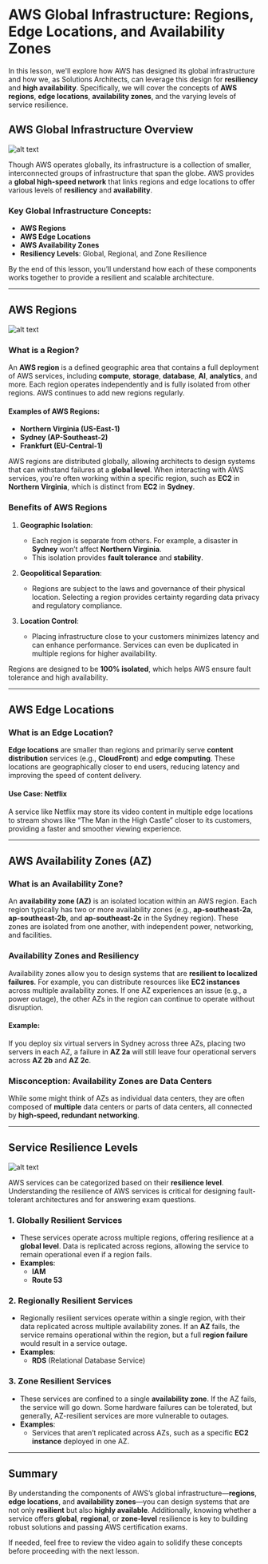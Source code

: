 # AWS Global Infrastructure: Regions, Edge Locations, and Availability Zones

In this lesson, we'll explore how AWS has designed its global infrastructure and how we, as Solutions Architects, can leverage this design for **resiliency** and **high availability**. Specifically, we will cover the concepts of **AWS regions**, **edge locations**, **availability zones**, and the varying levels of service resilience.

## AWS Global Infrastructure Overview

![alt text](./Images/image-1.png)

Though AWS operates globally, its infrastructure is a collection of smaller, interconnected groups of infrastructure that span the globe. AWS provides a **global high-speed network** that links regions and edge locations to offer various levels of **resiliency** and **availability**.

### Key Global Infrastructure Concepts:

- **AWS Regions**
- **AWS Edge Locations**
- **AWS Availability Zones**
- **Resiliency Levels**: Global, Regional, and Zone Resilience

By the end of this lesson, you’ll understand how each of these components works together to provide a resilient and scalable architecture.

---

## AWS Regions

![alt text](./Images/image-2.png)

### What is a Region?

An **AWS region** is a defined geographic area that contains a full deployment of AWS services, including **compute**, **storage**, **database**, **AI**, **analytics**, and more. Each region operates independently and is fully isolated from other regions. AWS continues to add new regions regularly.

#### Examples of AWS Regions:

- **Northern Virginia (US-East-1)**
- **Sydney (AP-Southeast-2)**
- **Frankfurt (EU-Central-1)**

AWS regions are distributed globally, allowing architects to design systems that can withstand failures at a **global level**. When interacting with AWS services, you're often working within a specific region, such as **EC2** in **Northern Virginia**, which is distinct from **EC2** in **Sydney**.

### Benefits of AWS Regions

1. **Geographic Isolation**:

   - Each region is separate from others. For example, a disaster in **Sydney** won’t affect **Northern Virginia**.
   - This isolation provides **fault tolerance** and **stability**.

2. **Geopolitical Separation**:

   - Regions are subject to the laws and governance of their physical location. Selecting a region provides certainty regarding data privacy and regulatory compliance.

3. **Location Control**:
   - Placing infrastructure close to your customers minimizes latency and can enhance performance. Services can even be duplicated in multiple regions for higher availability.

Regions are designed to be **100% isolated**, which helps AWS ensure fault tolerance and high availability.

---

## AWS Edge Locations

### What is an Edge Location?

**Edge locations** are smaller than regions and primarily serve **content distribution** services (e.g., **CloudFront**) and **edge computing**. These locations are geographically closer to end users, reducing latency and improving the speed of content delivery.

#### Use Case: Netflix

A service like Netflix may store its video content in multiple edge locations to stream shows like “The Man in the High Castle” closer to its customers, providing a faster and smoother viewing experience.

---

## AWS Availability Zones (AZ)

### What is an Availability Zone?

An **availability zone (AZ)** is an isolated location within an AWS region. Each region typically has two or more availability zones (e.g., **ap-southeast-2a**, **ap-southeast-2b**, and **ap-southeast-2c** in the Sydney region). These zones are isolated from one another, with independent power, networking, and facilities.

### Availability Zones and Resiliency

Availability zones allow you to design systems that are **resilient to localized failures**. For example, you can distribute resources like **EC2 instances** across multiple availability zones. If one AZ experiences an issue (e.g., a power outage), the other AZs in the region can continue to operate without disruption.

#### Example:

If you deploy six virtual servers in Sydney across three AZs, placing two servers in each AZ, a failure in **AZ 2a** will still leave four operational servers across **AZ 2b** and **AZ 2c**.

### Misconception: Availability Zones are Data Centers

While some might think of AZs as individual data centers, they are often composed of **multiple** data centers or parts of data centers, all connected by **high-speed, redundant networking**.

---

## Service Resilience Levels

![alt text](./Images/image-3.png)

AWS services can be categorized based on their **resilience level**. Understanding the resilience of AWS services is critical for designing fault-tolerant architectures and for answering exam questions.

### 1. **Globally Resilient Services**

- These services operate across multiple regions, offering resilience at a **global level**. Data is replicated across regions, allowing the service to remain operational even if a region fails.
- **Examples**:
  - **IAM**
  - **Route 53**

### 2. **Regionally Resilient Services**

- Regionally resilient services operate within a single region, with their data replicated across multiple availability zones. If an **AZ** fails, the service remains operational within the region, but a full **region failure** would result in a service outage.
- **Examples**:
  - **RDS** (Relational Database Service)

### 3. **Zone Resilient Services**

- These services are confined to a single **availability zone**. If the AZ fails, the service will go down. Some hardware failures can be tolerated, but generally, AZ-resilient services are more vulnerable to outages.
- **Examples**:
  - Services that aren’t replicated across AZs, such as a specific **EC2 instance** deployed in one AZ.

---

## Summary

By understanding the components of AWS’s global infrastructure—**regions**, **edge locations**, and **availability zones**—you can design systems that are not only **resilient** but also **highly available**. Additionally, knowing whether a service offers **global**, **regional**, or **zone-level** resilience is key to building robust solutions and passing AWS certification exams.

If needed, feel free to review the video again to solidify these concepts before proceeding with the next lesson.
